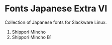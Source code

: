 # Fonts Japanese Extra VI

Collection of Japanese fonts for Slackware Linux.

1. Shippori Mincho
2. Shippori Mincho B1
